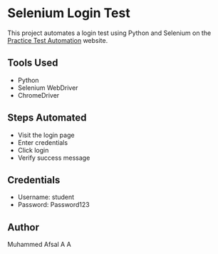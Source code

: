 # Selenium Login Test

This project automates a login test using Python and Selenium on the [Practice Test Automation](https://practicetestautomation.com/practice-test-login/) website.

## Tools Used
- Python
- Selenium WebDriver
- ChromeDriver

## Steps Automated
- Visit the login page
- Enter credentials
- Click login
- Verify success message

## Credentials
- Username: student
- Password: Password123

## Author
Muhammed Afsal A A
